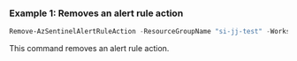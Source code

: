 ### Example 1: Removes an alert rule action
```powershell
Remove-AzSentinelAlertRuleAction -ResourceGroupName "si-jj-test" -WorkspaceName "si-test-ws" -RuleId "727fde97-bd0a-4b6d-a730-9d77fbcdb786" -Id "830f0b57-f450-48d2-8930-45e8a8657385"
```

This command removes an alert rule action.
